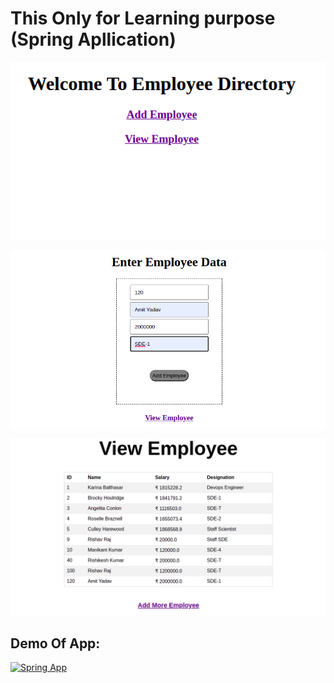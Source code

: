 # This Only for Learning purpose (Spring Apllication)
![](https://github.com/devil-cyber/asset/raw/main/Screenshot%20from%202022-02-15%2016-21-56.png)

![](https://github.com/devil-cyber/asset/raw/main/Screenshot%20from%202022-02-15%2016-23-33.png)

![](https://github.com/devil-cyber/asset/raw/main/Screenshot%20from%202022-02-15%2016-23-43.png)

## Demo Of App:

[![Spring App](https://res.cloudinary.com/marcomontalbano/image/upload/v1644908140/video_to_markdown/images/youtube--qdezhQljO8I-c05b58ac6eb4c4700831b2b3070cd403.jpg)](https://youtu.be/qdezhQljO8I "Spring App")

